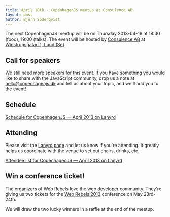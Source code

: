 ```yaml
---
title: April 18th - CopenhagenJS meetup at Consulence AB
layout: post
author: Björn Söderqvist
---
```


The next CopenhagenJS meetup will be on Thursday 2013-04-18 at 18:30 (food), 19:00 (talks). The event will be hosted by [Consulence AB](http://consulence.se/) at [Winstrupsgatan 1, Lund (Se)](http://goo.gl/maps/2rZC1).

## Call for speakers

We still need more speakers for this event. If you have something you would like to share with the JavaScript community, drop us a note at <hello@copenhagenjs.dk> and tell us about your topic, and we'll add you to the event!


## Schedule

<div class="lanyrd-target-schedule">
    <a href="http://lanyrd.com/2013/copenhagenjs-april/schedule/"
        class="lanyrd-schedule"
        data-lanyrd-abstracts
        data-lanyrd-truncateabstracts="50"
        data-lanyrd-speakers
        data-lanyrd-speakerlabels>
        Schedule for CopenhagenJS — April 2013 on Lanyrd
    </a>
</div>

## Attending

Please visit the [Lanyrd page](http://lanyrd.com/2013/copenhagenjs-april/) and let us know if you're attending. It greatly helps us coordinate with the venue to set out chairs, drinks, etc.

<div class="lanyrd-target-participants">
    <a href="http://lanyrd.com/2013/copenhagenjs-april/attendees/"
        class="lanyrd-participants"
        data-lanyrd-limit="30">
        Attendee list for CopenhagenJS — April 2013 on Lanyrd
    </a>
</div>

## Win a conference ticket!
The organizers of Web Rebels love the web developer community. They're giving us two tickets for the <a href="http://webrebels.org/">Web Rebels 2013</a> conference on May 23rd-24th.

We will draw the two lucky winners in a raffle at the end of the meetup.
